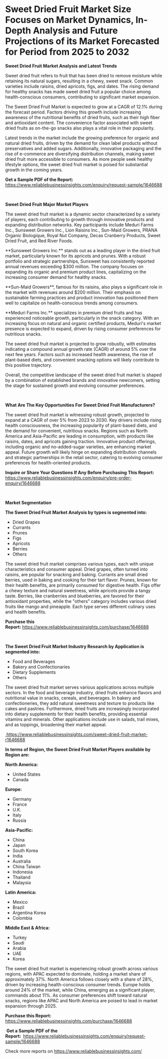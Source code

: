 <p><h1>Sweet Dried Fruit Market Size Focuses on Market Dynamics, In-Depth Analysis and Future Projections of its Market Forecasted for Period from 2025 to 2032</h1></p><p><strong>Sweet Dried Fruit Market Analysis and Latest Trends</strong></p>
<p><p>Sweet dried fruit refers to fruit that has been dried to remove moisture while retaining its natural sugars, resulting in a chewy, sweet snack. Common varieties include raisins, dried apricots, figs, and dates. The rising demand for healthy snacks has made sweet dried fruit a popular choice among health-conscious consumers, contributing to significant market expansion.</p><p>The Sweet Dried Fruit Market is expected to grow at a CAGR of 12.1% during the forecast period. Factors driving this growth include increasing awareness of the nutritional benefits of dried fruits, such as their high fiber and antioxidant content. The convenience factor associated with sweet dried fruits as on-the-go snacks also plays a vital role in their popularity.</p><p>Latest trends in the market include the growing preference for organic and natural dried fruits, driven by the demand for clean label products without preservatives and added sugars. Additionally, innovative packaging and the rise of e-commerce are diversifying distribution channels, making sweet dried fruit more accessible to consumers. As more people seek healthy lifestyle options, the sweet dried fruit market is poised for substantial growth in the coming years.</p></p>
<p><strong>Get a Sample PDF of the Report:&nbsp;</strong> <a href="https://www.reliablebusinessinsights.com/enquiry/request-sample/1646688?utm_campaign=2318&utm_medium=2&utm_source=Github&utm_content=ia&utm_term=07042025&utm_id=sweet-dried-fruit">https://www.reliablebusinessinsights.com/enquiry/request-sample/1646688</a></p>
<p>&nbsp;</p>
<p><strong>Sweet Dried Fruit Major Market Players</strong></p>
<p><p>The sweet dried fruit market is a dynamic sector characterized by a variety of players, each contributing to growth through innovative products and expanding distribution networks. Key participants include Meduri Farms Inc., Sunsweet Growers Inc., Lion Raisins Inc., Sun-Maid Growers, PRANA Organic Biologique, Royal Nut Company, Decas Cranberry Products, Sweet Dried Fruit, and Red River Foods.</p><p>**Sunsweet Growers Inc.** stands out as a leading player in the dried fruit market, particularly known for its apricots and prunes. With a robust portfolio and strategic partnerships, Sunsweet has consistently reported annual revenues exceeding $300 million. The company focuses on expanding its organic and premium product lines, capitalizing on the increasing consumer demand for healthy snacks.</p><p>**Sun-Maid Growers**, famous for its raisins, also plays a significant role in the market with revenues around $200 million. Their emphasis on sustainable farming practices and product innovation has positioned them well to capitalize on health-conscious trends among consumers.</p><p>**Meduri Farms Inc.** specializes in premium dried fruits and has experienced noticeable growth, particularly in the snack category. With an increasing focus on natural and organic certified products, Meduri's market presence is expected to expand, driven by rising consumer preferences for nutritious snacks.</p><p>The sweet dried fruit market is projected to grow robustly, with estimates indicating a compound annual growth rate (CAGR) of around 5% over the next few years. Factors such as increased health awareness, the rise of plant-based diets, and convenient snacking options will likely contribute to this positive trajectory.</p><p>Overall, the competitive landscape of the sweet dried fruit market is shaped by a combination of established brands and innovative newcomers, setting the stage for sustained growth and evolving consumer preferences.</p></p>
<p>&nbsp;</p>
<p><strong>What Are The Key Opportunities For Sweet Dried Fruit Manufacturers?</strong></p>
<p><p>The sweet dried fruit market is witnessing robust growth, projected to expand at a CAGR of over 5% from 2023 to 2030. Key drivers include rising health consciousness, the increasing popularity of plant-based diets, and the demand for convenient, nutritious snacks. Regions such as North America and Asia-Pacific are leading in consumption, with products like raisins, dates, and apricots gaining traction. Innovative product offerings, including organic and no-added-sugar varieties, are enhancing market appeal. Future growth will likely hinge on expanding distribution channels and strategic partnerships in the retail sector, catering to evolving consumer preferences for health-oriented products.</p></p>
<p><strong>Inquire or Share Your Questions If Any Before Purchasing This Report:</strong> <a href="https://www.reliablebusinessinsights.com/enquiry/pre-order-enquiry/1646688?utm_campaign=2318&utm_medium=2&utm_source=Github&utm_content=ia&utm_term=07042025&utm_id=sweet-dried-fruit">https://www.reliablebusinessinsights.com/enquiry/pre-order-enquiry/1646688</a></p>
<p>&nbsp;</p>
<p><strong>Market Segmentation</strong></p>
<p><strong>The Sweet Dried Fruit Market Analysis by types is segmented into:</strong></p>
<p><ul><li>Dried Grapes</li><li>Currants</li><li>Prunes</li><li>Figs</li><li>Apricots</li><li>Berries</li><li>Others</li></ul></p>
<p><p>The sweet dried fruit market comprises various types, each with unique characteristics and consumer appeal. Dried grapes, often turned into raisins, are popular for snacking and baking. Currants are small dried berries, used in baking and cooking for their tart flavor. Prunes, known for their health benefits, are primarily consumed for digestive health. Figs offer a chewy texture and natural sweetness, while apricots provide a tangy taste. Berries, like cranberries and blueberries, are favored for their antioxidant properties, while the "others" category includes various dried fruits like mango and pineapple. Each type serves different culinary uses and health benefits.</p></p>
<p><strong>Purchase this Report:&nbsp;</strong><a href="https://www.reliablebusinessinsights.com/purchase/1646688?utm_campaign=2318&utm_medium=2&utm_source=Github&utm_content=ia&utm_term=07042025&utm_id=sweet-dried-fruit">https://www.reliablebusinessinsights.com/purchase/1646688</a></p>
<p>&nbsp;</p>
<p><strong>The Sweet Dried Fruit Market Industry Research by Application is segmented into:</strong></p>
<p><ul><li>Food and Beverages</li><li>Bakery and Confectionaries</li><li>Dietary Supplements</li><li>Others</li></ul></p>
<p><p>The sweet dried fruit market serves various applications across multiple sectors. In the food and beverage industry, dried fruits enhance flavors and nutritional value in snacks, cereals, and beverages. In bakery and confectioneries, they add natural sweetness and texture to products like cakes and pastries. Furthermore, dried fruits are increasingly incorporated into dietary supplements for their health benefits, providing essential vitamins and minerals. Other applications include use in salads, trail mixes, and as toppings, broadening their market appeal.</p></p>
<p><a href="https://www.reliablebusinessinsights.com/sweet-dried-fruit-market-r1646688?utm_campaign=2318&utm_medium=2&utm_source=Github&utm_content=ia&utm_term=07042025&utm_id=sweet-dried-fruit">&nbsp;https://www.reliablebusinessinsights.com/sweet-dried-fruit-market-r1646688</a></p>
<p><strong>In terms of Region, the Sweet Dried Fruit Market Players available by Region are:</strong></p>
<p>
    <p> <strong> North America: </strong>
        <ul>
            <li>United States</li>
            <li>Canada</li>
        </ul>
        </p> 
    <p> <strong> Europe: </strong>
        <ul>
            <li>Germany</li>
            <li>France</li>
            <li>U.K.</li>
            <li>Italy</li>
            <li>Russia</li>
        </ul>
        </p> 
    <p> <strong> Asia-Pacific: </strong>
        <ul>
            <li>China</li>
            <li>Japan</li>
            <li>South Korea</li>
            <li>India</li>
            <li>Australia</li>
            <li>China Taiwan</li>
            <li>Indonesia</li>
            <li>Thailand</li>
            <li>Malaysia</li>
        </ul>
        </p> 
    <p> <strong> Latin America: </strong>
        <ul>
            <li>Mexico</li>
            <li>Brazil</li>
            <li>Argentina Korea</li>
            <li>Colombia</li>
        </ul>
        </p> 
    <p> <strong> Middle East & Africa: </strong>
        <ul>
            <li>Turkey</li>
            <li>Saudi</li>
            <li>Arabia</li>
            <li>UAE</li>
            <li>Korea</li>
        </ul>
    </p>
    </p>
<p><p>The sweet dried fruit market is experiencing robust growth across various regions, with APAC expected to dominate, holding a market share of approximately 37%. North America follows closely with a share of 28%, driven by increasing health-conscious consumer trends. Europe holds around 24% of the market, while China, emerging as a significant player, commands about 11%. As consumer preferences shift toward natural snacks, regions like APAC and North America are poised to lead in market expansion through 2025.</p></p>
<p><strong>Purchase this Report: </strong><a href="https://www.reliablebusinessinsights.com/purchase/1646688?utm_campaign=2318&utm_medium=2&utm_source=Github&utm_content=ia&utm_term=07042025&utm_id=sweet-dried-fruit">https://www.reliablebusinessinsights.com/purchase/1646688</a></p>
<p>&nbsp;<strong>Get a Sample PDF of the Report:&nbsp;&nbsp;</strong><a href="https://www.reliablebusinessinsights.com/enquiry/request-sample/1646688?utm_campaign=2318&utm_medium=2&utm_source=Github&utm_content=ia&utm_term=07042025&utm_id=sweet-dried-fruit">https://www.reliablebusinessinsights.com/enquiry/request-sample/1646688</a></p>
<p><strong></strong></p>
<p>Check more reports on <a href="https://www.reliablebusinessinsights.com/?utm_campaign=2318&utm_medium=2&utm_source=Github&utm_content=ia&utm_term=07042025&utm_id=sweet-dried-fruit">https://www.reliablebusinessinsights.com/</a></p>